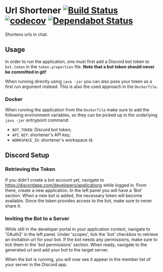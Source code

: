 # Url Shortener [![Build Status](https://travis-ci.org/Thibstars/Shortener-Bot.svg?branch=master)](https://travis-ci.org/Thibstars/Shortener-Bot) [![codecov](https://codecov.io/gh/Thibstars/Shortener-Bot/branch/master/graph/badge.svg)](https://codecov.io/gh/Thibstars/Shortener-Bot) [![Dependabot Status](https://api.dependabot.com/badges/status?host=github&repo=Thibstars/Shortener-Bot)](https://dependabot.com)  # 
Shortens urls in chat.

## Usage ##

In order to run the application, one must first add a Discord bot token to `bot.token` in the `token.properties` file.
**Note that a bot token should never be committed in git!**

When running directly using `java -jar` you can also pass your token as a first run argument instead. This is also the used approach in the `Dockerfile`.

### Docker ###
When running the application from the `Dockerfile` make sure to add the following environment variables, so they can be picked up in the underlying `java -jar` entrypoint command:
- `BOT_TOKEN`: Discord bot token;
- `API_KEY`: shortener's API key;
- `WORKSPACE_ID`: shortener's workspace id.

## Discord Setup ##
### Retrieving the Token ###
If you didn't create a bot account yet, navigate to https://discordapp.com/developers/applications while logged in.
From there, create a new application. In the left panel you will have a 'Bot' section. When a new bot is added, the necessary token will become available.
Since the token provides access to the bot, make sure to never share it.

### Inviting the Bot to a Server ###
While still in the developer portal in your application context, navigate to 'OAuth2' in the left panel.
Under 'scopes', tick the 'bot' checkbox to retrieve an invitation url for your bot. If the bot needs any permissions, make sure to tick them in the 
'bot permissions' section. When ready, navigate to the generated url and add your bot to the target server.

When the bot is running, you will now see it appear in the member list of your server in the Discord app.